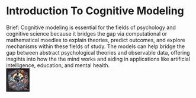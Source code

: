# Introduction To Cognitive Modeling
Brief:
Cognitive modeling is essential for the fields of psychology and cognitive science because it bridges the gap via computational or mathematical moedles to explain theories, predict outcomes, and explore mechanisms within these fields of study. The models can help bridge the gap between abstract psychological theories and observable data, offering insgihts into how the the mind works and aiding in applications like artificial intelligence, education, and mental health.<br>
<img src="Team_Logo.jpg" alt="Logo" width="12.5%" height="12.5%">
